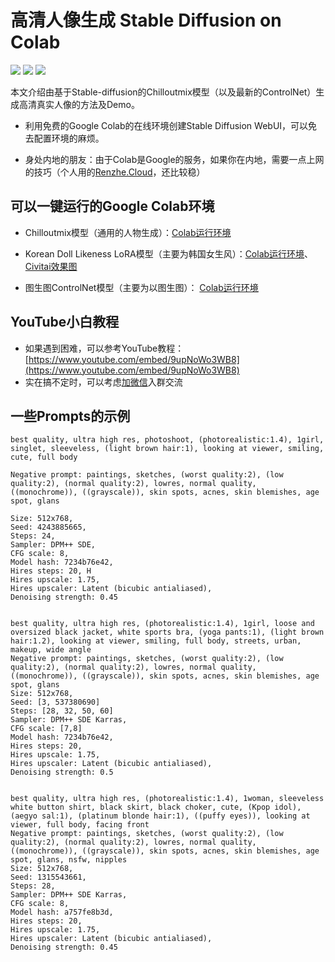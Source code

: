 # 高清人像生成 Stable Diffusion on Colab

[![](https://shields.io/twitter/follow/:kkgo1999?label=Follow)](https://twitter.com/kkgo1999)
[![](https://shields.io/youtube/channel/subscribers/UCx7EyuAEFfga6cTYABxlaCQ)](https://youtube.com/@KKGo1999)
[![](https://shields.io/github/stars/kkgo1999/Stable-diffusion-person?style=social)](https://github.com/KKGo1999)

本文介绍由基于Stable-diffusion的Chilloutmix模型（以及最新的ControlNet）生成高清真实人像的方法及Demo。

* 利用免费的Google Colab的在线环境创建Stable Diffusion WebUI，可以免去配置环境的麻烦。

* 身处内地的朋友：由于Colab是Google的服务，如果你在内地，需要一点上网的技巧（个人用的[Renzhe.Cloud](https://renzhe.cloud/auth/register?code=a7JU)，还比较稳）


## 可以一键运行的Google Colab环境

* Chilloutmix模型（通用的人物生成）：[Colab运行环境](https://colab.research.google.com/drive/1vhsF89FWUww-XhLa1MYXnLeqvmEiO1Yr?usp=sharing)

* Korean Doll Likeness LoRA模型（主要为韩国女生风）：[Colab运行环境](https://colab.research.google.com/drive/1icpYYgxi5dd7Iw2Vo3Fsht0PUVJfc-qH?usp=sharing)、[Civitai效果图](https://civitai.com/models/6424/chilloutmix)

* 图生图ControlNet模型（主要为以图生图）： [Colab运行环境](https://colab.research.google.com/drive/13IGGkt-kqEiqLH6KGWr19Bjqfd-48_9p?usp=sharing)

## YouTube小白教程
* 如果遇到困难，可以参考YouTube教程：[https://www.youtube.com/embed/9upNoWo3WB8](https://www.youtube.com/embed/9upNoWo3WB8)
* 实在搞不定时，可以考虑[加微信](https://www.kkgo1999.top/)入群交流

## 一些Prompts的示例

```text
best quality, ultra high res, photoshoot, (photorealistic:1.4), 1girl, singlet, sleeveless, (light brown hair:1), looking at viewer, smiling, cute, full body

Negative prompt: paintings, sketches, (worst quality:2), (low quality:2), (normal quality:2), lowres, normal quality, ((monochrome)), ((grayscale)), skin spots, acnes, skin blemishes, age spot, glans

Size: 512x768, 
Seed: 4243885665, 
Steps: 24, 
Sampler: DPM++ SDE, 
CFG scale: 8, 
Model hash: 7234b76e42, 
Hires steps: 20, H
Hires upscale: 1.75, 
Hires upscaler: Latent (bicubic antialiased), 
Denoising strength: 0.45


best quality, ultra high res, (photorealistic:1.4), 1girl, loose and oversized black jacket, white sports bra, (yoga pants:1), (light brown hair:1.2), looking at viewer, smiling, full body, streets, urban, makeup, wide angle
Negative prompt: paintings, sketches, (worst quality:2), (low quality:2), (normal quality:2), lowres, normal quality, ((monochrome)), ((grayscale)), skin spots, acnes, skin blemishes, age spot, glans
Size: 512x768, 
Seed: [3, 537380690]
Steps: [28, 32, 50, 60]
Sampler: DPM++ SDE Karras, 
CFG scale: [7,8]
Model hash: 7234b76e42, 
Hires steps: 20, 
Hires upscale: 1.75, 
Hires upscaler: Latent (bicubic antialiased), 
Denoising strength: 0.5


best quality, ultra high res, (photorealistic:1.4), 1woman, sleeveless white button shirt, black skirt, black choker, cute, (Kpop idol), (aegyo sal:1), (platinum blonde hair:1), ((puffy eyes)), looking at viewer, full body, facing front
Negative prompt: paintings, sketches, (worst quality:2), (low quality:2), (normal quality:2), lowres, normal quality, ((monochrome)), ((grayscale)), skin spots, acnes, skin blemishes, age spot, glans, nsfw, nipples
Size: 512x768, 
Seed: 1315543661, 
Steps: 28, 
Sampler: DPM++ SDE Karras, 
CFG scale: 8, 
Model hash: a757fe8b3d, 
Hires steps: 20, 
Hires upscale: 1.75, 
Hires upscaler: Latent (bicubic antialiased), 
Denoising strength: 0.45
```

<!--
https://medium.com/@croath/%E4%BD%8E%E6%88%90%E6%9C%AC%E4%BD%93%E9%AA%8C%E7%94%9F%E6%88%90-ai-%E5%B0%8F%E5%A7%90%E5%A7%90%E7%85%A7%E7%89%87-85ffa7c13cd7
https://www.bilibili.com/video/BV12x4y1V71Q/
-->
